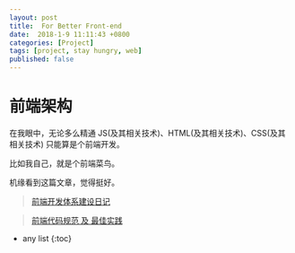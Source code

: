 ```yaml
---
layout: post
title:  For Better Front-end
date:  2018-1-9 11:11:43 +0800
categories: [Project]
tags: [project, stay hungry, web]
published: false
---
```


# 前端架构

在我眼中，无论多么精通 JS(及其相关技术)、HTML(及其相关技术)、CSS(及其相关技术) 只能算是个前端开发。

比如我自己，就是个前端菜鸟。

机缘看到这篇文章，觉得挺好。

> [前端开发体系建设日记](https://github.com/fouber/blog/issues/2)


> [前端代码规范 及 最佳实践](http://coderlmn.github.io/code-standards/)





* any list
{:toc}

